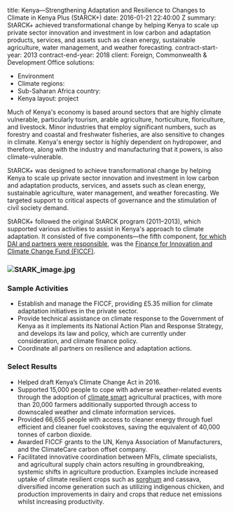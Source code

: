 
title: Kenya—Strengthening Adaptation and Resilience to Changes to Climate in Kenya
  Plus (StARCK+)
date: 2016-01-21 22:40:00 Z
summary: StARCK+ achieved transformational change by helping Kenya to scale up private
  sector innovation and investment in low carbon and adaptation products, services,
  and assets such as clean energy, sustainable agriculture, water management, and
  weather forecasting.
contract-start-year: 2013
contract-end-year: 2018
client: Foreign, Commonwealth & Development Office
solutions:
- Environment
- Climate
regions:
- Sub-Saharan Africa
country:
- Kenya
layout: project


Much of Kenya's economy is based around sectors that are highly climate vulnerable, particularly tourism, arable agriculture, horticulture, floriculture, and livestock. Minor industries that employ significant numbers, such as forestry and coastal and freshwater fisheries, are also sensitive to changes in climate. Kenya's energy sector is highly dependent on hydropower, and therefore, along with the industry and manufacturing that it powers, is also climate-vulnerable.

StARCK+ was designed to achieve transformational change by helping Kenya to scale up private sector innovation and investment in low carbon and adaptation products, services, and assets such as clean energy, sustainable agriculture, water management, and weather forecasting. We targeted support to critical aspects of governance and the stimulation of civil society demand.

StARCK\+ followed the original StARCK program (2011–2013), which supported various activities to assist in Kenya's approach to climate adaptation. It consisted of five components—the fifth component, [for which DAI and partners were responsible](http://dai-global-developments.com/articles/agriculture-finance-with-a-climate-lens-takes-off-in-kenya), was the [Finance for Innovation and Climate Change Fund (FICCF)](http://ficcf.com/).

### ![StARK_image.jpg](/uploads/StARK_image.jpg)

### Sample Activities

* Establish and manage the FICCF, providing £5.35 million for climate adaptation initiatives in the private sector.
* Provide technical assistance on climate response to the Government of Kenya as it implements its National Action Plan and Response Strategy, and develops its law and policy, which are currently under consideration, and climate finance policy.
* Coordinate all partners on resilience and adaptation actions.

### Select Results

* Helped draft Kenya’s Climate Change Act in 2016.
* Supported 15,000 people to cope with adverse weather-related events through the adoption of [climate smart](https://www.dai.com/news/dais-starck-plus-holds-climate-resilient-agriculture-event-in-kenya) agricultural practices, with more than 20,000 farmers additionally supported through access to downscaled weather and climate information services.
* Provided 66,655 people with access to cleaner energy through fuel efficient and cleaner fuel cookstoves, saving the equivalent of 40,000 tonnes of carbon dioxide.
* Awarded FICCF grants to the UN, Kenya Association of Manufacturers, and the ClimateCare carbon offset company.
* Facilitated innovative coordination between MFIs, climate specialists, and agricultural supply chain actors resulting in groundbreaking, systemic shifts in agriculture production. Examples include increased uptake of climate resilient crops such as [sorghum](https://www.dai.com/news/dfid-project-trials-sorghum-insurance-to-support-climate-resilient-farming-in-kenya) and cassava, diversified income generation such as utilizing indigenous chicken, and production improvements in dairy and crops that reduce net emissions whilst increasing productivity.
